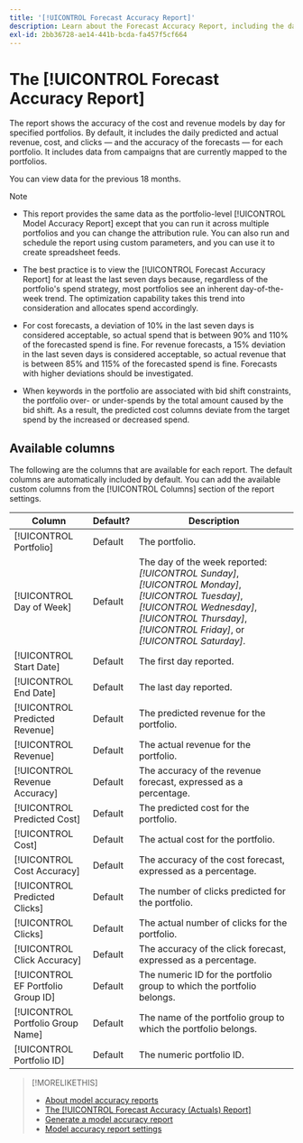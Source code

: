```yaml
---
title: '[!UICONTROL Forecast Accuracy Report]'
description: Learn about the Forecast Accuracy Report, including the data columns.
exl-id: 2bb36728-ae14-441b-bcda-fa457f5cf664
---
```

# The [!UICONTROL Forecast Accuracy Report]

The report shows the accuracy of the cost and revenue models by day for specified portfolios. By default, it includes the daily predicted and actual revenue, cost, and clicks &mdash; and the accuracy of the forecasts &mdash; for each portfolio. It includes data from campaigns that are currently mapped to the portfolios.

You can view data for the previous 18 months.

>[!NOTE]
>
>* This report provides the same data as the portfolio-level [!UICONTROL Model Accuracy Report] except that you can run it across multiple portfolios and you can change the attribution rule. You can also run and schedule the report using custom parameters, and you can use it to create spreadsheet feeds.
>
>* The best practice is to view the [!UICONTROL Forecast Accuracy Report] for at least the last seven days because, regardless of the portfolio's spend strategy, most portfolios see an inherent day-of-the-week trend. The optimization capability takes this trend into consideration and allocates spend accordingly.
>
>* For cost forecasts, a deviation of 10% in the last seven days is considered acceptable, so actual spend that is between 90% and 110% of the forecasted spend is fine. For revenue forecasts, a 15% deviation in the last seven days is considered acceptable, so actual revenue that is between 85% and 115% of the forecasted spend is fine. Forecasts with higher deviations should be investigated.
>
>* When keywords in the portfolio are associated with bid shift constraints, the portfolio over- or under-spends by the total amount caused by the bid shift. As a result, the predicted cost columns deviate from the target spend by the increased or decreased spend.

## Available columns

The following are the columns that are available for each report. The default columns are automatically included by default. You can add the available custom columns from the [!UICONTROL Columns] section of the report settings.

| Column | Default? | Description |
|----|----|----|
| [!UICONTROL Portfolio] | Default | The portfolio. |
| [!UICONTROL Day of Week] | Default | The day of the week reported: <i>[!UICONTROL Sunday]</i>, <i>[!UICONTROL Monday]</i>, <i>[!UICONTROL Tuesday]</i>, <i>[!UICONTROL Wednesday]</i>, <i>[!UICONTROL Thursday]</i>, <i>[!UICONTROL Friday]</i>, or <i>[!UICONTROL Saturday]</i>. |
| [!UICONTROL Start Date] | Default | The first day reported. |
| [!UICONTROL End Date] | Default | The last day reported. |
| [!UICONTROL Predicted Revenue] | Default | The predicted revenue for the portfolio. |
| [!UICONTROL Revenue] | Default | The actual revenue for the portfolio. |
| [!UICONTROL Revenue Accuracy] | Default | The accuracy of the revenue forecast, expressed as a percentage. |
| [!UICONTROL Predicted Cost] | Default | The predicted cost for the portfolio. |
| [!UICONTROL Cost] | Default | The actual cost for the portfolio. |
| [!UICONTROL Cost Accuracy] | Default | The accuracy of the cost forecast, expressed as a percentage. |
| [!UICONTROL Predicted Clicks] | Default | The number of clicks predicted for the portfolio. |
| [!UICONTROL Clicks] | Default | The actual number of clicks for the portfolio. |
| [!UICONTROL Click Accuracy] | Default | The accuracy of  the click forecast, expressed as a percentage. |
| [!UICONTROL EF Portfolio Group ID] | Default | The numeric ID for the portfolio group to which the portfolio belongs. |
| [!UICONTROL Portfolio Group Name] | Default | The name of the portfolio group to which the portfolio belongs. |
| [!UICONTROL Portfolio ID] | Default | The numeric portfolio ID. |

<table style="table-layout:auto">

>[!MORELIKETHIS]
>
>* [About model accuracy reports](/help/search-social-commerce/reports/management/model-accuracy/model-accuracy-report-about.md)
>* [The [!UICONTROL Forecast Accuracy (Actuals) Report]](forecast-accuracy-actuals-report.md)
>* [Generate a model accuracy report](model-accuracy-report-generate.md)
>* [Model accuracy report settings](/help/search-social-commerce/reports/management/model-accuracy/model-accuracy-report-settings.md)
